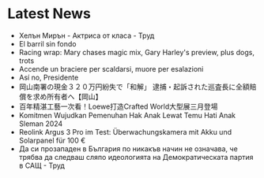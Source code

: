 # Latest News
-  Хелън Мирън - Актриса от класа - Труд
-  El barril sin fondo
-  Racing wrap: Mary chases magic mix, Gary Harley's preview, plus dogs, trots
-  Accende un braciere per scaldarsi, muore per esalazioni
-  Así no, Presidente
-  岡山南署の現金３２０万円紛失で「和解」 逮捕・起訴された巡査長に全額賠償を求め所有者へ【岡山】
-  百年精湛工藝一次看！Loewe打造Crafted World大型展三月登場
-  Komitmen Wujudkan Pemenuhan Hak Anak Lewat Temu Hati Anak Sleman 2024
-  Reolink Argus 3 Pro im Test: Überwachungskamera mit Akku und Solarpanel für 100 €
-  Да си прозападен в България по никакъв начин не означава, че трябва да следваш сляпо идеологията на Демократическата партия в САЩ - Труд
